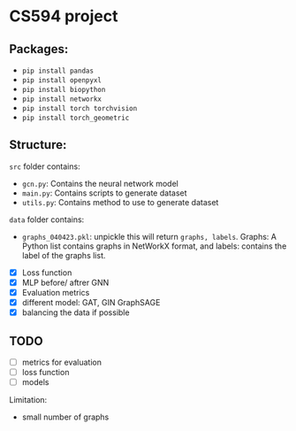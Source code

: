# CS594 project
## Packages: 
- ```pip install pandas```
- ```pip install openpyxl```
- ```pip install biopython```
- ```pip install networkx ```
- ```pip install torch torchvision```
- ```pip install torch_geometric```

## Structure:
```src``` folder contains:
- ```gcn.py```: Contains the neural network model
- ```main.py```: Contains scripts to generate dataset
- ```utils.py```: Contains method to use to generate dataset


```data``` folder contains:
- ```graphs_040423.pkl```: unpickle this will return ```graphs, labels```. Graphs: A Python list contains graphs in NetWorkX format, and labels: contains the label of the graphs list. 

- [X] Loss function
- [X] MLP before/ aftrer GNN 
- [X] Evaluation metrics
- [X] different model: GAT, GIN GraphSAGE 
- [X] balancing the data if possible

## TODO 
- [ ] metrics for evaluation
- [ ] loss function
- [ ] models 

Limitation:
- small number of graphs 

